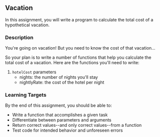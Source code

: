 ## Vacation

In this assignment, you will write a program to calculate the total cost of a hypothetical vacation.

### Description

You're going on vacation! But you need to know the cost of that vacation...

So your plan is to write a number of functions that help you calculate the total cost of a vacation. Here are the functions you'll need to write:

1. `hotelCost`
   parameters
   - nights: the number of nights you'll stay
   - nightlyRate: the cost of the hotel per night

### Learning Targets

By the end of this assignment, you should be able to:

- Write a function that accomplishes a given task
- Differentiate between parameters and arguments
- Return correct values--and only correct values--from a function
- Test code for intended behavior and unforeseen errors
